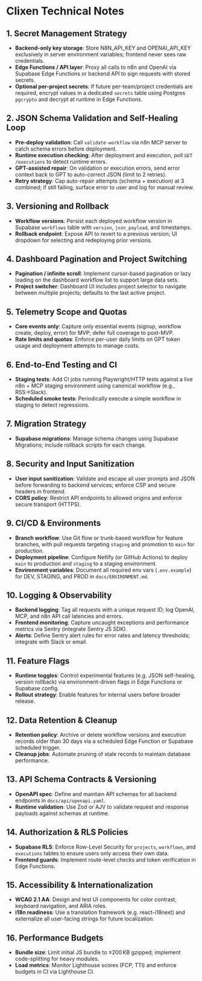  # Clixen Technical Notes

 ## 1. Secret Management Strategy
 - **Backend-only key storage**: Store N8N_API_KEY and OPENAI_API_KEY exclusively in server environment variables; frontend never sees raw credentials.
 - **Edge Functions / API layer**: Proxy all calls to n8n and OpenAI via Supabase Edge Functions or backend API to sign requests with stored secrets.
 - **Optional per-project secrets**: If future per-team/project credentials are required, encrypt values in a dedicated `secrets` table using Postgres `pgcrypto` and decrypt at runtime in Edge Functions.

 ## 2. JSON Schema Validation and Self-Healing Loop
 - **Pre-deploy validation**: Call `validate-workflow` via n8n MCP server to catch schema errors before deployment.
 - **Runtime execution checking**: After deployment and execution, poll `GET /executions` to detect runtime errors.
 - **GPT-assisted repair**: On validation or execution errors, send error context back to GPT to auto-correct JSON (limit to 2 retries).
 - **Retry strategy**: Cap auto-repair attempts (schema + execution) at 3 combined; if still failing, surface error to user and log for manual review.

 ## 3. Versioning and Rollback
 - **Workflow versions**: Persist each deployed workflow version in Supabase `workflows` table with `version`, `json_payload`, and timestamps.
 - **Rollback endpoint**: Expose API to revert to a previous version; UI dropdown for selecting and redeploying prior versions.

 ## 4. Dashboard Pagination and Project Switching
 - **Pagination / infinite scroll**: Implement cursor-based pagination or lazy loading on the dashboard workflow list to support large data sets.
 - **Project switcher**: Dashboard UI includes project selector to navigate between multiple projects; defaults to the last active project.

 ## 5. Telemetry Scope and Quotas
 - **Core events only**: Capture only essential events (signup, workflow create, deploy, error) for MVP; defer full coverage to post-MVP.
 - **Rate limits and quotas**: Enforce per-user daily limits on GPT token usage and deployment attempts to manage costs.

 ## 6. End-to-End Testing and CI
 - **Staging tests**: Add CI jobs running Playwright/HTTP tests against a live n8n + MCP staging environment using canonical workflow (e.g., RSS→Slack).
 - **Scheduled smoke tests**: Periodically execute a simple workflow in staging to detect regressions.

 ## 7. Migration Strategy
 - **Supabase migrations**: Manage schema changes using Supabase Migrations; include rollback scripts for each change.

 ## 8. Security and Input Sanitization
- **User input sanitization**: Validate and escape all user prompts and JSON before forwarding to backend services; enforce CSP and secure headers in frontend.
- **CORS policy**: Restrict API endpoints to allowed origins and enforce secure transport (HTTPS).

## 9. CI/CD & Environments
- **Branch workflow**: Use Git flow or trunk-based workflow for feature branches, with pull requests targeting `staging` and promotion to `main` for production.
- **Deployment pipeline**: Configure Netlify (or GitHub Actions) to deploy `main` to production and `staging` to a staging environment.
- **Environment variables**: Document all required env vars (`.env.example`) for DEV, STAGING, and PROD in `docs/ENVIRONMENT.md`.

## 10. Logging & Observability
- **Backend logging**: Tag all requests with a unique request ID; log OpenAI, MCP, and n8n API call latencies and errors.
- **Frontend monitoring**: Capture uncaught exceptions and performance metrics via Sentry (integrate Sentry JS SDK).
- **Alerts**: Define Sentry alert rules for error rates and latency thresholds; integrate with Slack or email.

## 11. Feature Flags
- **Runtime toggles**: Control experimental features (e.g. JSON self-healing, version rollback) via environment-driven flags in Edge Functions or Supabase config.
- **Rollout strategy**: Enable features for internal users before broader release.

## 12. Data Retention & Cleanup
- **Retention policy**: Archive or delete workflow versions and execution records older than 30 days via a scheduled Edge Function or Supabase scheduled trigger.
- **Cleanup jobs**: Automate pruning of stale records to maintain database performance.

## 13. API Schema Contracts & Versioning
- **OpenAPI spec**: Define and maintain API schemas for all backend endpoints in `docs/api/openapi.yaml`.
- **Runtime validation**: Use Zod or AJV to validate request and response payloads against schemas at runtime.

## 14. Authorization & RLS Policies
- **Supabase RLS**: Enforce Row-Level Security for `projects`, `workflows`, and `executions` tables to ensure users only access their own data.
- **Frontend guards**: Implement route-level checks and token verification in Edge Functions.

## 15. Accessibility & Internationalization
- **WCAG 2.1 AA**: Design and test UI components for color contrast, keyboard navigation, and ARIA roles.
- **i18n readiness**: Use a translation framework (e.g. react-i18next) and externalize all user-facing strings for future localization.

## 16. Performance Budgets
- **Bundle size**: Limit initial JS bundle to ≤200 KB gzipped; implement code-splitting for heavy modules.
- **Load metrics**: Monitor Lighthouse scores (FCP, TTI) and enforce budgets in CI via Lighthouse CI.
